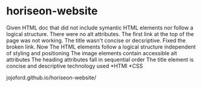 # horiseon-website
Given HTML doc that did not include symantic HTML elements nor follow a logical structure. 
There were no alt attributes. 
The first link at the top of the page was not working. 
The title wasn't concise or decsriptive. 
Fixed the broken link.
Now
The HTML elements follow a logical structure independent of styling and positioning
The image elements contain accessible alt attributes
The heading attributes fall in sequential order
The title element is concise and descriptive technology used *HTMl *CSS

jojoford.github.io/horiseon-website/
